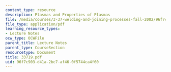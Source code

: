 ```yaml
---
content_type: resource
description: Plasmas and Properties of Plasmas
file: /media/courses/3-37-welding-and-joining-processes-fall-2002/96f7c903d41a2bc7af460f5744ca4f60_33719.pdf
file_type: application/pdf
learning_resource_types:
- Lecture Notes
ocw_type: OCWFile
parent_title: Lecture Notes
parent_type: CourseSection
resourcetype: Document
title: 33719.pdf
uid: 96f7c903-d41a-2bc7-af46-0f5744ca4f60
---
```

